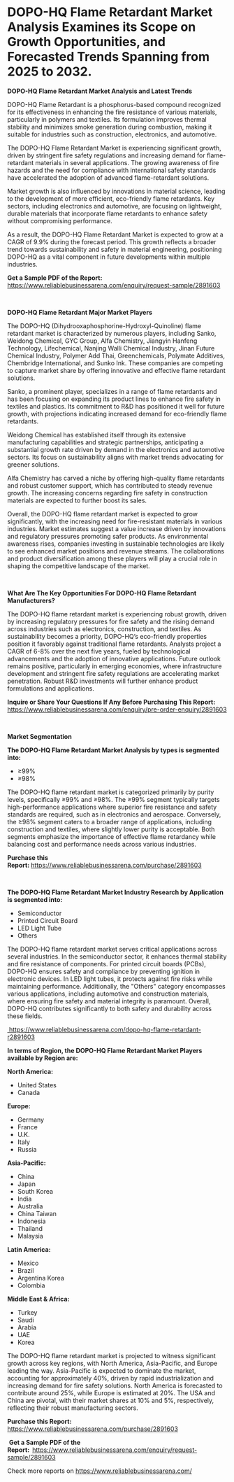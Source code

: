 <p><h1>DOPO-HQ Flame Retardant Market Analysis Examines its Scope on Growth Opportunities, and Forecasted Trends Spanning from 2025 to 2032.</h1></p><p><strong>DOPO-HQ Flame Retardant Market Analysis and Latest Trends</strong></p>
<p><p>DOPO-HQ Flame Retardant is a phosphorus-based compound recognized for its effectiveness in enhancing the fire resistance of various materials, particularly in polymers and textiles. Its formulation improves thermal stability and minimizes smoke generation during combustion, making it suitable for industries such as construction, electronics, and automotive. </p><p>The DOPO-HQ Flame Retardant Market is experiencing significant growth, driven by stringent fire safety regulations and increasing demand for flame-retardant materials in several applications. The growing awareness of fire hazards and the need for compliance with international safety standards have accelerated the adoption of advanced flame-retardant solutions. </p><p>Market growth is also influenced by innovations in material science, leading to the development of more efficient, eco-friendly flame retardants. Key sectors, including electronics and automotive, are focusing on lightweight, durable materials that incorporate flame retardants to enhance safety without compromising performance. </p><p>As a result, the DOPO-HQ Flame Retardant Market is expected to grow at a CAGR of 9.9% during the forecast period. This growth reflects a broader trend towards sustainability and safety in material engineering, positioning DOPO-HQ as a vital component in future developments within multiple industries.</p></p>
<p><strong>Get a Sample PDF of the Report:&nbsp;</strong> <a href="https://www.reliablebusinessarena.com/enquiry/request-sample/2891603?utm_campaign=2137&utm_medium=2&utm_source=Github&utm_content=ia&utm_term=14032025&utm_id=dopo-hq-flame-retardant">https://www.reliablebusinessarena.com/enquiry/request-sample/2891603</a></p>
<p>&nbsp;</p>
<p><strong>DOPO-HQ Flame Retardant Major Market Players</strong></p>
<p><p>The DOPO-HQ (Dihydrooxaphosphorine-Hydroxyl-Quinoline) flame retardant market is characterized by numerous players, including Sanko, Weidong Chemical, GYC Group, Alfa Chemistry, Jiangyin Hanfeng Technology, Lifechemical, Nanjing Walli Chemical Industry, Jinan Future Chemical Industry, Polymer Add Thai, Greenchemicals, Polymate Additives, Chembridge International, and Sunko Ink. These companies are competing to capture market share by offering innovative and effective flame retardant solutions.</p><p>Sanko, a prominent player, specializes in a range of flame retardants and has been focusing on expanding its product lines to enhance fire safety in textiles and plastics. Its commitment to R&D has positioned it well for future growth, with projections indicating increased demand for eco-friendly flame retardants.</p><p>Weidong Chemical has established itself through its extensive manufacturing capabilities and strategic partnerships, anticipating a substantial growth rate driven by demand in the electronics and automotive sectors. Its focus on sustainability aligns with market trends advocating for greener solutions.</p><p>Alfa Chemistry has carved a niche by offering high-quality flame retardants and robust customer support, which has contributed to steady revenue growth. The increasing concerns regarding fire safety in construction materials are expected to further boost its sales.</p><p>Overall, the DOPO-HQ flame retardant market is expected to grow significantly, with the increasing need for fire-resistant materials in various industries. Market estimates suggest a value increase driven by innovations and regulatory pressures promoting safer products. As environmental awareness rises, companies investing in sustainable technologies are likely to see enhanced market positions and revenue streams. The collaborations and product diversification among these players will play a crucial role in shaping the competitive landscape of the market.</p></p>
<p>&nbsp;</p>
<p><strong>What Are The Key Opportunities For DOPO-HQ Flame Retardant Manufacturers?</strong></p>
<p><p>The DOPO-HQ flame retardant market is experiencing robust growth, driven by increasing regulatory pressures for fire safety and the rising demand across industries such as electronics, construction, and textiles. As sustainability becomes a priority, DOPO-HQ’s eco-friendly properties position it favorably against traditional flame retardants. Analysts project a CAGR of 6-8% over the next five years, fueled by technological advancements and the adoption of innovative applications. Future outlook remains positive, particularly in emerging economies, where infrastructure development and stringent fire safety regulations are accelerating market penetration. Robust R&D investments will further enhance product formulations and applications.</p></p>
<p><strong>Inquire or Share Your Questions If Any Before Purchasing This Report:</strong> <a href="https://www.reliablebusinessarena.com/enquiry/pre-order-enquiry/2891603?utm_campaign=2137&utm_medium=2&utm_source=Github&utm_content=ia&utm_term=14032025&utm_id=dopo-hq-flame-retardant">https://www.reliablebusinessarena.com/enquiry/pre-order-enquiry/2891603</a></p>
<p>&nbsp;</p>
<p><strong>Market Segmentation</strong></p>
<p><strong>The DOPO-HQ Flame Retardant Market Analysis by types is segmented into:</strong></p>
<p><ul><li>≥99%</li><li>≥98%</li></ul></p>
<p><p>The DOPO-HQ flame retardant market is categorized primarily by purity levels, specifically ≥99% and ≥98%. The ≥99% segment typically targets high-performance applications where superior fire resistance and safety standards are required, such as in electronics and aerospace. Conversely, the ≥98% segment caters to a broader range of applications, including construction and textiles, where slightly lower purity is acceptable. Both segments emphasize the importance of effective flame retardancy while balancing cost and performance needs across various industries.</p></p>
<p><strong>Purchase this Report:&nbsp;</strong><a href="https://www.reliablebusinessarena.com/purchase/2891603?utm_campaign=2137&utm_medium=2&utm_source=Github&utm_content=ia&utm_term=14032025&utm_id=dopo-hq-flame-retardant">https://www.reliablebusinessarena.com/purchase/2891603</a></p>
<p>&nbsp;</p>
<p><strong>The DOPO-HQ Flame Retardant Market Industry Research by Application is segmented into:</strong></p>
<p><ul><li>Semiconductor</li><li>Printed Circuit Board</li><li>LED Light Tube</li><li>Others</li></ul></p>
<p><p>The DOPO-HQ flame retardant market serves critical applications across several industries. In the semiconductor sector, it enhances thermal stability and fire resistance of components. For printed circuit boards (PCBs), DOPO-HQ ensures safety and compliance by preventing ignition in electronic devices. In LED light tubes, it protects against fire risks while maintaining performance. Additionally, the "Others" category encompasses various applications, including automotive and construction materials, where ensuring fire safety and material integrity is paramount. Overall, DOPO-HQ contributes significantly to both safety and durability across these fields.</p></p>
<p><a href="https://www.reliablebusinessarena.com/dopo-hq-flame-retardant-r2891603?utm_campaign=2137&utm_medium=2&utm_source=Github&utm_content=ia&utm_term=14032025&utm_id=dopo-hq-flame-retardant">&nbsp;https://www.reliablebusinessarena.com/dopo-hq-flame-retardant-r2891603</a></p>
<p><strong>In terms of Region, the DOPO-HQ Flame Retardant Market Players available by Region are:</strong></p>
<p>
    <p> <strong> North America: </strong>
        <ul>
            <li>United States</li>
            <li>Canada</li>
        </ul>
        </p> 
    <p> <strong> Europe: </strong>
        <ul>
            <li>Germany</li>
            <li>France</li>
            <li>U.K.</li>
            <li>Italy</li>
            <li>Russia</li>
        </ul>
        </p> 
    <p> <strong> Asia-Pacific: </strong>
        <ul>
            <li>China</li>
            <li>Japan</li>
            <li>South Korea</li>
            <li>India</li>
            <li>Australia</li>
            <li>China Taiwan</li>
            <li>Indonesia</li>
            <li>Thailand</li>
            <li>Malaysia</li>
        </ul>
        </p> 
    <p> <strong> Latin America: </strong>
        <ul>
            <li>Mexico</li>
            <li>Brazil</li>
            <li>Argentina Korea</li>
            <li>Colombia</li>
        </ul>
        </p> 
    <p> <strong> Middle East & Africa: </strong>
        <ul>
            <li>Turkey</li>
            <li>Saudi</li>
            <li>Arabia</li>
            <li>UAE</li>
            <li>Korea</li>
        </ul>
    </p>
    </p>
<p><p>The DOPO-HQ flame retardant market is projected to witness significant growth across key regions, with North America, Asia-Pacific, and Europe leading the way. Asia-Pacific is expected to dominate the market, accounting for approximately 40%, driven by rapid industrialization and increasing demand for fire safety solutions. North America is forecasted to contribute around 25%, while Europe is estimated at 20%. The USA and China are pivotal, with their market shares at 10% and 5%, respectively, reflecting their robust manufacturing sectors.</p></p>
<p><strong>Purchase this Report: </strong><a href="https://www.reliablebusinessarena.com/purchase/2891603?utm_campaign=2137&utm_medium=2&utm_source=Github&utm_content=ia&utm_term=14032025&utm_id=dopo-hq-flame-retardant">https://www.reliablebusinessarena.com/purchase/2891603</a></p>
<p>&nbsp;<strong>Get a Sample PDF of the Report:&nbsp;&nbsp;</strong><a href="https://www.reliablebusinessarena.com/enquiry/request-sample/2891603?utm_campaign=2137&utm_medium=2&utm_source=Github&utm_content=ia&utm_term=14032025&utm_id=dopo-hq-flame-retardant">https://www.reliablebusinessarena.com/enquiry/request-sample/2891603</a></p>
<p><strong></strong></p>
<p>Check more reports on <a href="https://www.reliablebusinessarena.com/?utm_campaign=2137&utm_medium=2&utm_source=Github&utm_content=ia&utm_term=14032025&utm_id=dopo-hq-flame-retardant">https://www.reliablebusinessarena.com/</a></p>